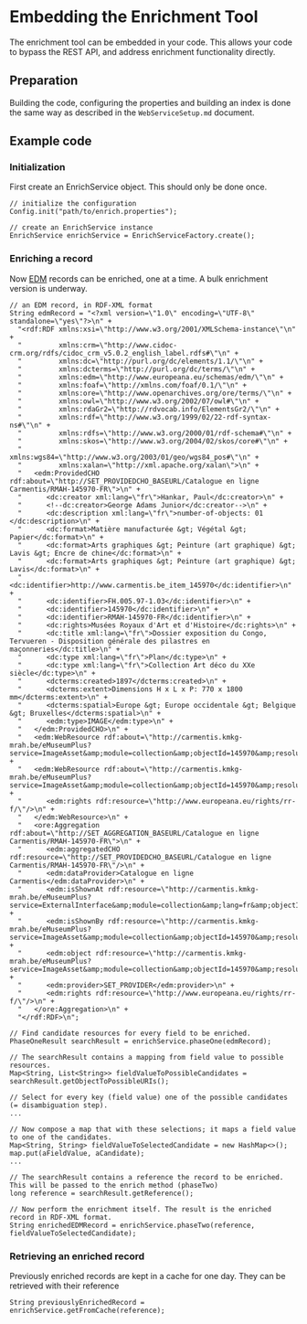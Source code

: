 # Embedding the Enrichment Tool

The enrichment tool can be embedded in your code. This allows your code to bypass the REST API, and address enrichment
functionality directly.

## Preparation

Building the code, configuring the properties and building an index is done the same way as described in the 
`WebServiceSetup.md` document.

## Example code
### Initialization

First create an EnrichService object. This should only be done once. 

    // initialize the configuration
    Config.init("path/to/enrich.properties");
    
    // create an EnrichService instance
    EnrichService enrichService = EnrichServiceFactory.create();
    
### Enriching a record

Now [EDM](http://pro.europeana.eu/edm-documentation) records can be enriched, one at a time. A bulk enrichment version
is underway.

    // an EDM record, in RDF-XML format
    String edmRecord = "<?xml version=\"1.0\" encoding=\"UTF-8\" standalone=\"yes\"?>\n" +
      "<rdf:RDF xmlns:xsi=\"http://www.w3.org/2001/XMLSchema-instance\"\n" +
      "         xmlns:crm=\"http://www.cidoc-crm.org/rdfs/cidoc_crm_v5.0.2_english_label.rdfs#\"\n" +
      "         xmlns:dc=\"http://purl.org/dc/elements/1.1/\"\n" +
      "         xmlns:dcterms=\"http://purl.org/dc/terms/\"\n" +
      "         xmlns:edm=\"http://www.europeana.eu/schemas/edm/\"\n" +
      "         xmlns:foaf=\"http://xmlns.com/foaf/0.1/\"\n" +
      "         xmlns:ore=\"http://www.openarchives.org/ore/terms/\"\n" +
      "         xmlns:owl=\"http://www.w3.org/2002/07/owl#\"\n" +
      "         xmlns:rdaGr2=\"http://rdvocab.info/ElementsGr2/\"\n" +
      "         xmlns:rdf=\"http://www.w3.org/1999/02/22-rdf-syntax-ns#\"\n" +
      "         xmlns:rdfs=\"http://www.w3.org/2000/01/rdf-schema#\"\n" +
      "         xmlns:skos=\"http://www.w3.org/2004/02/skos/core#\"\n" +
      "         xmlns:wgs84=\"http://www.w3.org/2003/01/geo/wgs84_pos#\"\n" +
      "         xmlns:xalan=\"http://xml.apache.org/xalan\">\n" +
      "   <edm:ProvidedCHO rdf:about=\"http://SET_PROVIDEDCHO_BASEURL/Catalogue en ligne Carmentis/RMAH-145970-FR\">\n" +
      "      <dc:creator xml:lang=\"fr\">Hankar, Paul</dc:creator>\n" +
      "      <!--dc:creator>George Adams Junior</dc:creator-->\n" +
      "      <dc:description xml:lang=\"fr\">number-of-objects: 01 </dc:description>\n" +
      "      <dc:format>Matière manufacturée &gt; Végétal &gt; Papier</dc:format>\n" +
      "      <dc:format>Arts graphiques &gt; Peinture (art graphique) &gt; Lavis &gt; Encre de chine</dc:format>\n" +
      "      <dc:format>Arts graphiques &gt; Peinture (art graphique) &gt; Lavis</dc:format>\n" +
      "      <dc:identifier>http://www.carmentis.be_item_145970</dc:identifier>\n" +
      "      <dc:identifier>FH.005.97-1.03</dc:identifier>\n" +
      "      <dc:identifier>145970</dc:identifier>\n" +
      "      <dc:identifier>RMAH-145970-FR</dc:identifier>\n" +
      "      <dc:rights>Musées Royaux d'Art et d'Histoire</dc:rights>\n" +
      "      <dc:title xml:lang=\"fr\">Dossier exposition du Congo, Tervueren - Disposition générale des pilastres en maçonneries</dc:title>\n" +
      "      <dc:type xml:lang=\"fr\">Plan</dc:type>\n" +
      "      <dc:type xml:lang=\"fr\">Collection Art déco du XXe siècle</dc:type>\n" +
      "      <dcterms:created>1897</dcterms:created>\n" +
      "      <dcterms:extent>Dimensions H x L x P: 770 x 1800 mm</dcterms:extent>\n" +
      "      <dcterms:spatial>Europe &gt; Europe occidentale &gt; Belgique &gt; Bruxelles</dcterms:spatial>\n" +
      "      <edm:type>IMAGE</edm:type>\n" +
      "   </edm:ProvidedCHO>\n" +
      "   <edm:WebResource rdf:about=\"http://carmentis.kmkg-mrah.be/eMuseumPlus?service=ImageAsset&amp;module=collection&amp;objectId=145970&amp;resolution=superImageResolution\"/>\n" +
      "   <edm:WebResource rdf:about=\"http://carmentis.kmkg-mrah.be/eMuseumPlus?service=ImageAsset&amp;module=collection&amp;objectId=145970&amp;resolution=lowImageResolution\">\n" +
      "      <edm:rights rdf:resource=\"http://www.europeana.eu/rights/rr-f/\"/>\n" +
      "   </edm:WebResource>\n" +
      "   <ore:Aggregation rdf:about=\"http://SET_AGGREGATION_BASEURL/Catalogue en ligne Carmentis/RMAH-145970-FR\">\n" +
      "      <edm:aggregatedCHO rdf:resource=\"http://SET_PROVIDEDCHO_BASEURL/Catalogue en ligne Carmentis/RMAH-145970-FR\"/>\n" +
      "      <edm:dataProvider>Catalogue en ligne Carmentis</edm:dataProvider>\n" +
      "      <edm:isShownAt rdf:resource=\"http://carmentis.kmkg-mrah.be/eMuseumPlus?service=ExternalInterface&amp;module=collection&amp;lang=fr&amp;objectId=145970\"/>\n" +
      "      <edm:isShownBy rdf:resource=\"http://carmentis.kmkg-mrah.be/eMuseumPlus?service=ImageAsset&amp;module=collection&amp;objectId=145970&amp;resolution=superImageResolution\"/>\n" +
      "      <edm:object rdf:resource=\"http://carmentis.kmkg-mrah.be/eMuseumPlus?service=ImageAsset&amp;module=collection&amp;objectId=145970&amp;resolution=superImageResolution\"/>\n" +
      "      <edm:provider>SET_PROVIDER</edm:provider>\n" +
      "      <edm:rights rdf:resource=\"http://www.europeana.eu/rights/rr-f/\"/>\n" +
      "   </ore:Aggregation>\n" +
      "</rdf:RDF>\n";

    // Find candidate resources for every field to be enriched.
    PhaseOneResult searchResult = enrichService.phaseOne(edmRecord);
    
    // The searchResult contains a mapping from field value to possible resources.  
    Map<String, List<String>> fieldValueToPossibleCandidates = searchResult.getObjectToPossibleURIs();
    
    // Select for every key (field value) one of the possible candidates (= disambiguation step).
    ...
    
    // Now compose a map that with these selections; it maps a field value to one of the candidates. 
    Map<String, String> fieldValueToSelectedCandidate = new HashMap<>();
    map.put(aFieldValue, aCandidate);
    ...
    
    // The searchResult contains a reference the record to be enriched. This will be passed to the enrich method (phaseTwo)
    long reference = searchResult.getReference();
    
    // Now perform the enrichment itself. The result is the enriched record in RDF-XML format.
    String enrichedEDMRecord = enrichService.phaseTwo(reference, fieldValueToSelectedCandidate);

### Retrieving an enriched record

Previously enriched records are kept in a cache for one day. They can be retrieved with their reference

    String previouslyEnrichedRecord = enrichService.getFromCache(reference);
